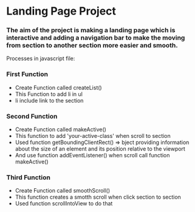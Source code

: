 # Landing Page Project

### The aim of the project is making a landing page which is interactive and adding a navigation bar to make the moving from section to another section more easier and smooth.


Processes in javascript file:

### First Function

- Create Function called createList()
- This Function to add li in ul
- li include link to the section

### Second Function

- Create Function called makeActive()
- This function to add 'your-active-class' when scroll to section
- Used function getBoundingClientRect() => bject providing information about the size of an element and its position relative to the viewport
- And use function addEventListener() when scroll call function makeActive()


### Third Function 

- Create Function called smoothScroll()
- This function creates a smotth scroll when click section to section
- Used function scrollIntoView to do that
